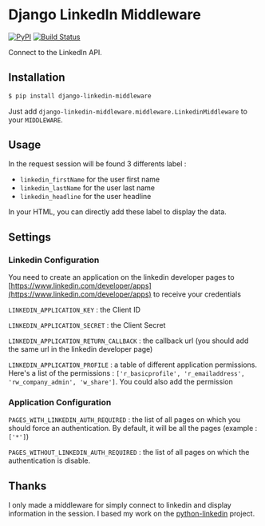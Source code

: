 # Django LinkedIn Middleware

[![PyPI](https://img.shields.io/badge/pypi-v0.1.2-blue.svg)](https://pypi.org/project/django-linkedin-middleware/)
[![Build Status](https://travis-ci.com/Squalex/LinkedinMiddleware.svg?branch=master)](https://travis-ci.com/Squalex/LinkedinMiddleware)

Connect to the LinkedIn API.

## Installation

```bash
$ pip install django-linkedin-middleware
```

Just add `django-linkedin-middleware.middleware.LinkedinMiddleware` to your `MIDDLEWARE`.

## Usage

In the request session will be found 3 differents label : 
* `linkedin_firstName` for the user first name
* `linkedin_lastName` for the user last name
* `linkedin_headline` for the user headline

In your HTML, you can directly add these label to display the data.

## Settings


### Linkedin Configuration

You need to create an application on the linkedin developer pages to 
[https://www.linkedin.com/developer/apps](https://www.linkedin.com/developer/apps) to receive your credentials 

`LINKEDIN_APPLICATION_KEY` : the Client ID

`LINKEDIN_APPLICATION_SECRET` : the Client Secret
 
`LINKEDIN_APPLICATION_RETURN_CALLBACK` : the callback url (you should add the same url in the linkedin developer page)

`LINKEDIN_APPLICATION_PROFILE` : a table of different application permissions. Here's a list of the permissions : 
`['r_basicprofile', 'r_emailaddress', 'rw_company_admin', 'w_share']`. You could also add the permission 

### Application Configuration

`PAGES_WITH_LINKEDIN_AUTH_REQUIRED` : the list of all pages on which you should force an authentication. By default, it will be all the pages (example : `['*']`)

`PAGES_WITHOUT_LINKEDIN_AUTH_REQUIRED` : the list of all pages on which the authentication is disable.


## Thanks

I only made a middleware for simply connect to linkedin and display information in the session.
I based my work on the [python-linkedin](https://github.com/ozgur/python-linkedin) project. 